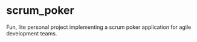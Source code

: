 # scrum_poker
Fun, lite personal project implementing a scrum poker application for agile development teams.
